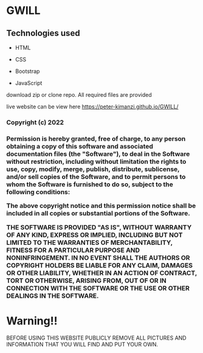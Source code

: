 # GWILL

## Technologies used
* HTML
* CSS
* Bootstrap

* JavaScript

download zip or clone repo. All required files are provided

live website can be view here https://peter-kimanzi.github.io/GWILL/

<h3>Copyright (c) 2022 <h3>

Permission is hereby granted, free of charge, to any person obtaining a copy of this software and associated documentation files (the "Software"), to deal in the Software without restriction, including without limitation the rights to use, copy, modify, merge, publish, distribute, sublicense, and/or sell copies of the Software, and to permit persons to whom the Software is furnished to do so, subject to the following conditions:


The above copyright notice and this permission notice shall be included in all copies or substantial portions of the Software.

THE SOFTWARE IS PROVIDED "AS IS", WITHOUT WARRANTY OF ANY KIND, EXPRESS OR IMPLIED, INCLUDING BUT NOT LIMITED TO THE WARRANTIES OF MERCHANTABILITY, FITNESS FOR A PARTICULAR PURPOSE AND NONINFRINGEMENT. IN NO EVENT SHALL THE AUTHORS OR COPYRIGHT HOLDERS BE LIABLE FOR ANY CLAIM, DAMAGES OR OTHER LIABILITY, WHETHER IN AN ACTION OF CONTRACT, TORT OR OTHERWISE, ARISING FROM, OUT OF OR IN CONNECTION WITH THE SOFTWARE OR THE USE OR OTHER DEALINGS IN THE SOFTWARE.


   <h1> Warning!! </h1>
 BEFORE USING THIS WEBSITE PUBLICLY REMOVE ALL PICTURES AND INFORMATION THAT YOU WILL FIND AND PUT YOUR OWN.
 <br>
